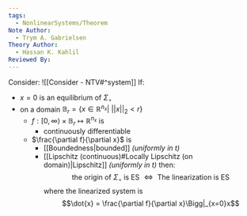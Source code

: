 ```yaml
---
tags:
  - NonlinearSystems/Theorem
Note Author:
  - Trym A. Gabrielsen
Theory Author:
  - Hassan K. Kahlil
Reviewed By:
---
```

Consider: ![[Consider - NTV#^system]]
If:
- $x = 0$ is an equilibrium of $\Sigma_\circ$
-  on a domain $\mathbb{B}_r = \{x\in\mathbb{R}^{n_x}\big|~ ||x||_2 < r\}$
	- $f:[0,\infty\rangle\times\mathbb{B}_r\mapsto\mathbb{R}^{n_x}$ is 
		- continuously differentiable
	- $\frac{\partial f}{\partial x}$ is
		- [[Boundedness|bounded]] *(uniformly in t)*
		- [[Lipschitz (continuous)#Locally Lipschitz (on domain)|Lipschitz]] *(uniformly in t)*
then:
$$\text{the origin of $\Sigma_\circ$ is ES  } \Longleftrightarrow \text{  The linearization is ES}$$
where the linearized system is
$$\dot{x} = \frac{\partial f}{\partial x}\Bigg|_{x=0}x$$


